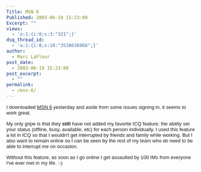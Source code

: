 ```yaml
---
Title: MSN 6
Published: 2003-06-19 15:23:00
Excerpt: ""
views:
  - 'a:1:{i:0;s:3:"321";}'
dsq_thread_id:
  - 'a:1:{i:0;s:10:"3538636966";}'
author:
  - Marc LaFleur
post_date:
  - 2003-06-19 15:23:00
post_excerpt:
  - ""
permalink:
  - /msn-6/
---
```

<p><span class="859301415-19062003"><font face="Arial" size="2">I downloaded <a href="http://g.msn.com/7MEEN_US/PREVIEW/EN/SETUP.EXE">MSN 6</a> yesterday and 
aside from some issues signing in, it seems to work great.</font></span></p>
<p><span class="859301415-19062003"><font face="Arial" size="2">My only gripe is that 
they <strong>still</strong> have not added my favorite ICQ feature; the ability 
set your status (offline, busy, available, etc) for each person individually. I 
used this feature a lot in ICQ so that I wouldn't get interrupted by friends and 
family while working. But I also want to remain online so I can be seen by the 
rest of my team who <em>do</em> need to be able to interrupt me on occasion. 
</font></span></p>
<p><span class="859301415-19062003"></span><span class="859301415-19062003"><font face="Arial" size="2">Without this feature, as soon as I go online I get assaulted 
by 100 IMs from everyone I've ever met in my life. 
:-)</font></span></p>